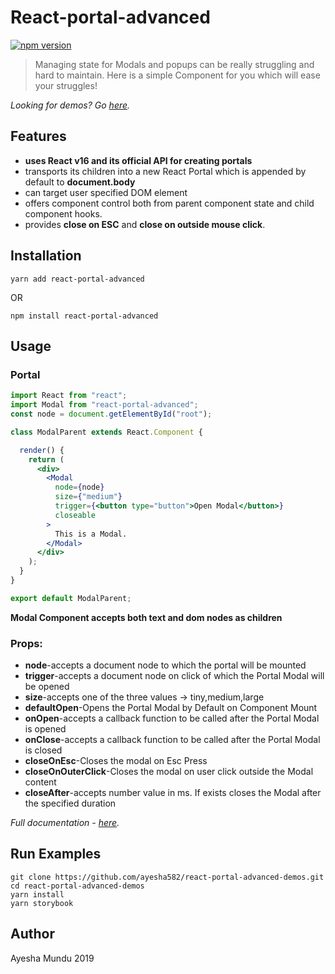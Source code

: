 React-portal-advanced
============
[![npm version](https://img.shields.io/npm/v/react-portal.svg?style=flat-square)](https://www.npmjs.com/package/react-portal-advanced)

> Managing state for Modals and popups can be really struggling and hard to maintain. Here is a simple Component for you which will ease your struggles!

*Looking for demos? Go [here](https://ayesha582.github.io/react-portal-advanced-demos/).*

## Features

- **uses React v16 and its official API for creating portals**
- transports its children into a new React Portal which is appended by default to **document.body**
- can target user specified DOM element
- offers component control both from parent component state and child component hooks.
- provides **close on ESC** and **close on outside mouse click**.

## Installation

```shell
yarn add react-portal-advanced
```
OR

```shell
npm install react-portal-advanced
```

## Usage

### Portal

```jsx 
import React from "react";
import Modal from "react-portal-advanced";
const node = document.getElementById("root");

class ModalParent extends React.Component {

  render() {
    return (
      <div>
        <Modal
          node={node}
          size={"medium"}
          trigger={<button type="button">Open Modal</button>}
          closeable
        >
          This is a Modal.
        </Modal>
      </div>
    );
  }
}

export default ModalParent;

```
**Modal Component accepts both text and dom nodes as children**

### Props:

- **node**-accepts a document node to which the portal will be mounted
- **trigger**-accepts a document node on click of which the Portal Modal will be opened
- **size**-accepts one of the three values -> tiny,medium,large
- **defaultOpen**-Opens the Portal Modal by Default on Component Mount
- **onOpen**-accepts a callback function to be called after the Portal Modal is opened
- **onClose**-accepts a callback function to be called after the Portal Modal is closed
- **closeOnEsc**-Closes the modal on Esc Press
- **closeOnOuterClick**-Closes the modal on user click outside the Modal content
- **closeAfter**-accepts number value in ms. If exists closes the Modal after the specified duration


*Full documentation - [here](https://ayesha582.github.io/react-portal-advanced-demos/).*

## Run Examples

```shell
git clone https://github.com/ayesha582/react-portal-advanced-demos.git
cd react-portal-advanced-demos
yarn install
yarn storybook
```

## Author

Ayesha Mundu 2019